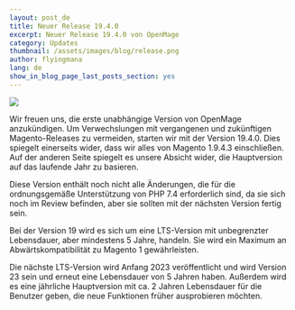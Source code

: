 ```yaml
---
layout: post_de
title: Neuer Release 19.4.0
excerpt: Neuer Release 19.4.0 von OpenMage
category: Updates
thumbnail: /assets/images/blog/release.png
author: flyingmana
lang: de
show_in_blog_page_last_posts_section: yes
---
```


<img src="/images//posts/openmage_contributions_logo_2019_11.png" style="max-width:90%;"/>
        
Wir freuen uns, die erste unabhängige Version von OpenMage anzukündigen.
Um Verwechslungen mit vergangenen und zukünftigen Magento-Releases zu vermeiden, starten wir mit der Version 19.4.0.
Dies spiegelt einerseits wider, dass wir alles von Magento 1.9.4.3 einschließen.
Auf der anderen Seite spiegelt es unsere Absicht wider, die Hauptversion auf das laufende Jahr zu basieren.

Diese Version enthält noch nicht alle Änderungen, die für die ordnungsgemäße Unterstützung von PHP 7.4 erforderlich sind, da sie sich noch im Review befinden, 
aber sie sollten mit der nächsten Version fertig sein.

Bei der Version 19 wird es sich um eine LTS-Version mit unbegrenzter Lebensdauer, aber mindestens 5 Jahre, handeln.
Sie wird ein Maximum an Abwärtskompatibilität zu Magento 1 gewährleisten.


Die nächste LTS-Version wird Anfang 2023 veröffentlicht und wird Version 23 sein und erneut eine Lebensdauer von 5 Jahren haben. 
Außerdem wird es eine jährliche Hauptversion mit ca. 2 Jahren Lebensdauer für die Benutzer geben, die neue Funktionen früher ausprobieren möchten.


